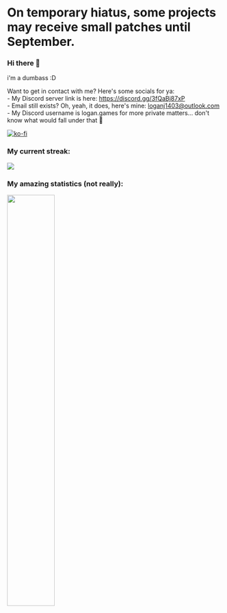 # On temporary hiatus, some projects may receive small patches until September.
### Hi there 👋
i'm a dumbass :D

Want to get in contact with me? Here's some socials for ya:  
    - My Discord server link is here: https://discord.gg/3fQaBj87xP  
    - Email still exists? Oh, yeah, it does, here's mine: loganj1403@outlook.com  
    - My Discord username is logan.games for more private matters... don't know what would fall under that 🤣  


[![ko-fi](https://ko-fi.com/img/githubbutton_sm.svg)](https://ko-fi.com/C1C5YSXA7)

### My current streak:
![](https://streak-stats.demolab.com/?user=An-Unnamed-Developer)
### My amazing statistics (not really):
<img src="https://github-readme-stats.vercel.app/api?username=An-Unnamed-Developer&show_icons=true&count_private=true" style="width: calc(50% - 10px)">
<!--
**An-Unnamed-Developer/An-Unnamed-Developer** is a ✨ _special_ ✨ repository because its `README.md` (this file) appears on your GitHub profile.

Here are some ideas to get you started:

- 🔭 I’m currently working on ...
- 🌱 I’m currently learning ...
- 👯 I’m looking to collaborate on ...
- 🤔 I’m looking for help with ...
- 💬 Ask me about ...
- 📫 How to reach me: ...
- 😄 Pronouns: ...
- ⚡ Fun fact: ...
-->

